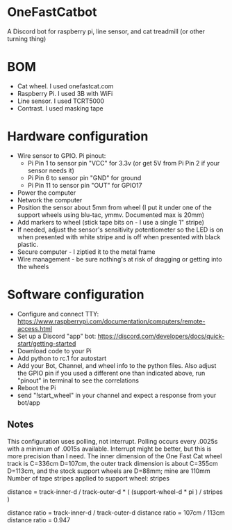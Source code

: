 # OneFastCatbot
A Discord bot for raspberry pi, line sensor, and cat treadmill (or other turning thing)

# BOM
 - Cat wheel. I used onefastcat.com
 - Raspberry Pi. I used 3B with WiFi
 - Line sensor. I used TCRT5000
 - Contrast. I used masking tape

# Hardware configuration
 - Wire sensor to GPIO. Pi pinout:
   - Pi Pin 1 to sensor pin "VCC" for 3.3v (or get 5V from Pi Pin 2 if your sensor needs it)
   - Pi Pin 6 to sensor pin "GND" for ground
   - Pi Pin 11 to sensor pin "OUT" for GPIO17
 - Power the computer
 - Network the computer
 - Position the sensor about 5mm from wheel (I put it under one of the support wheels using blu-tac, ymmv. Documented max is 20mm)
 - Add markers to wheel (stick tape bits on - I use a single 1" stripe)
 - If needed, adjust the sensor's sensitivity potentiometer so the LED is on when presented with white stripe and is off when presented with black plastic.
 - Secure computer - I ziptied it to the metal frame
 - Wire management - be sure nothing's at risk of dragging or getting into the wheels

# Software configuration
 - Configure and connect TTY: https://www.raspberrypi.com/documentation/computers/remote-access.html
 - Set up a Discord "app" bot: https://discord.com/developers/docs/quick-start/getting-started
 - Download code to your Pi
 - Add python to rc.1 for autostart
 - Add your Bot, Channel, and wheel info to the python files. Also adjust the GPIO pin if you used a different one than indicated above, run "pinout" in terminal to see the correlations
 - Reboot the Pi
 - send "!start_wheel" in your channel and expect a response from your bot/app

## Notes
This configuration uses polling, not interrupt. Polling occurs every .0025s with a minimum of .0015s available. Interrupt might be better, but this is more precision than I need.
The inner dimension of the One Fast Cat wheel track is C=336cm D=107cm, the outer track dimension is about C=355cm D=113cm, and the stock support wheels are D=88mm; mine are 110mm
Number of tape stripes applied to support wheel: stripes

distance = track-inner-d / track-outer-d * ( (support-wheel-d * pi ) / stripes ) 

distance ratio = track-inner-d / track-outer-d
distance ratio = 107cm / 113cm
distance ratio = 0.947
